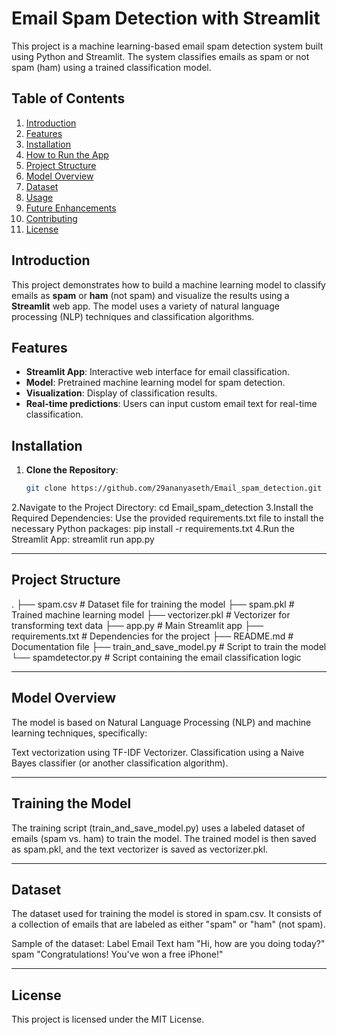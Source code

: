 # Email Spam Detection with Streamlit

This project is a machine learning-based email spam detection system built using Python and Streamlit. The system classifies emails as spam or not spam (ham) using a trained classification model.

## Table of Contents
1. [Introduction](#introduction)
2. [Features](#features)
3. [Installation](#installation)
4. [How to Run the App](#how-to-run-the-app)
5. [Project Structure](#project-structure)
6. [Model Overview](#model-overview)
7. [Dataset](#dataset)
8. [Usage](#usage)
9. [Future Enhancements](#future-enhancements)
10. [Contributing](#contributing)
11. [License](#license)

## Introduction
This project demonstrates how to build a machine learning model to classify emails as **spam** or **ham** (not spam) and visualize the results using a **Streamlit** web app. The model uses a variety of natural language processing (NLP) techniques and classification algorithms.

## Features
- **Streamlit App**: Interactive web interface for email classification.
- **Model**: Pretrained machine learning model for spam detection.
- **Visualization**: Display of classification results.
- **Real-time predictions**: Users can input custom email text for real-time classification.

## Installation

1. **Clone the Repository**:
   ```bash
   git clone https://github.com/29ananyaseth/Email_spam_detection.git
   
2.Navigate to the Project Directory:
    cd Email_spam_detection
3.Install the Required Dependencies: Use the provided requirements.txt file to install the necessary Python packages:
    pip install -r requirements.txt
4.Run the Streamlit App:
     streamlit run app.py


------------------------------------------------------------------------------------------------------------------------------------------------------------------
Project Structure
-----------------

.
├── spam.csv                # Dataset file for training the model
├── spam.pkl                # Trained machine learning model
├── vectorizer.pkl          # Vectorizer for transforming text data
├── app.py                  # Main Streamlit app
├── requirements.txt        # Dependencies for the project
├── README.md               # Documentation file
├── train_and_save_model.py  # Script to train the model
└── spamdetector.py         # Script containing the email classification logic

--------------------------------------------------------------------------------------------------------------------------------------------------------------------

Model Overview
---------------

The model is based on Natural Language Processing (NLP) and machine learning techniques, specifically:

Text vectorization using TF-IDF Vectorizer.
Classification using a Naive Bayes classifier (or another classification algorithm).

--------------------------------------------------------------------------------------------------------------------------------------------------------------------

Training the Model
------------------

The training script (train_and_save_model.py) uses a labeled dataset of emails (spam vs. ham) to train the model.
The trained model is then saved as spam.pkl, and the text vectorizer is saved as vectorizer.pkl.

--------------------------------------------------------------------------------------------------------------------------------------------------------------------

Dataset
-------

The dataset used for training the model is stored in spam.csv. It consists of a collection of emails that are labeled as either "spam" or "ham" (not spam).

Sample of the dataset:
Label	Email Text
ham	"Hi, how are you doing today?"
spam	"Congratulations! You've won a free iPhone!"

--------------------------------------------------------------------------------------------------------------------------------------------------------------------

License
-------

This project is licensed under the MIT License.


